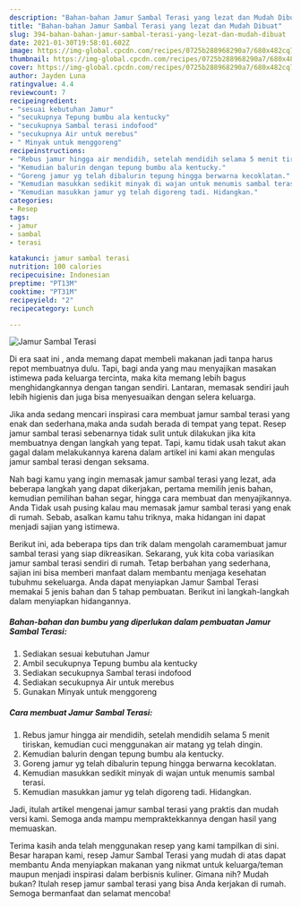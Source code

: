 ```yaml
---
description: "Bahan-bahan Jamur Sambal Terasi yang lezat dan Mudah Dibuat"
title: "Bahan-bahan Jamur Sambal Terasi yang lezat dan Mudah Dibuat"
slug: 394-bahan-bahan-jamur-sambal-terasi-yang-lezat-dan-mudah-dibuat
date: 2021-01-30T19:58:01.602Z
image: https://img-global.cpcdn.com/recipes/0725b288968290a7/680x482cq70/jamur-sambal-terasi-foto-resep-utama.jpg
thumbnail: https://img-global.cpcdn.com/recipes/0725b288968290a7/680x482cq70/jamur-sambal-terasi-foto-resep-utama.jpg
cover: https://img-global.cpcdn.com/recipes/0725b288968290a7/680x482cq70/jamur-sambal-terasi-foto-resep-utama.jpg
author: Jayden Luna
ratingvalue: 4.4
reviewcount: 7
recipeingredient:
- "sesuai kebutuhan Jamur"
- "secukupnya Tepung bumbu ala kentucky"
- "secukupnya Sambal terasi indofood"
- "secukupnya Air untuk merebus"
- " Minyak untuk menggoreng"
recipeinstructions:
- "Rebus jamur hingga air mendidih, setelah mendidih selama 5 menit tiriskan, kemudian cuci menggunakan air matang yg telah dingin."
- "Kemudian balurin dengan tepung bumbu ala kentucky."
- "Goreng jamur yg telah dibalurin tepung hingga berwarna kecoklatan."
- "Kemudian masukkan sedikit minyak di wajan untuk menumis sambal terasi."
- "Kemudian masukkan jamur yg telah digoreng tadi. Hidangkan."
categories:
- Resep
tags:
- jamur
- sambal
- terasi

katakunci: jamur sambal terasi 
nutrition: 100 calories
recipecuisine: Indonesian
preptime: "PT13M"
cooktime: "PT31M"
recipeyield: "2"
recipecategory: Lunch

---
```



![Jamur Sambal Terasi](https://img-global.cpcdn.com/recipes/0725b288968290a7/680x482cq70/jamur-sambal-terasi-foto-resep-utama.jpg)

Di era  saat ini , anda memang dapat membeli makanan jadi tanpa harus repot membuatnya dulu. Tapi, bagi anda yang mau menyajikan masakan istimewa pada keluarga tercinta, maka kita memang lebih bagus menghidangkannya dengan tangan sendiri. Lantaran, memasak sendiri jauh lebih higienis dan juga bisa menyesuaikan dengan selera keluarga.

Jika anda sedang mencari inspirasi cara membuat jamur sambal terasi yang enak dan sederhana,maka anda sudah berada di tempat yang tepat. Resep jamur sambal terasi  sebenarnya tidak sulit untuk dilakukan jika kita membuatnya dengan langkah yang tepat. Tapi, kamu tidak usah takut akan gagal dalam melakukannya 
karena dalam artikel ini kami akan mengulas jamur sambal terasi dengan seksama.  



Nah bagi kamu yang ingin memasak jamur sambal terasi yang lezat, ada beberapa langkah yang dapat dikerjakan, pertama memilih jenis bahan, kemudian pemilihan bahan segar, hingga cara membuat dan menyajikannya. Anda Tidak usah pusing kalau mau memasak jamur sambal terasi yang enak di rumah. Sebab, asalkan kamu  tahu triknya, maka hidangan ini dapat menjadi sajian yang istimewa.

Berikut ini, ada beberapa tips dan trik dalam mengolah caramembuat jamur sambal terasi yang siap dikreasikan. Sekarang, yuk kita coba variasikan jamur sambal terasi sendiri di rumah. Tetap berbahan yang sederhana, sajian ini bisa memberi manfaat dalam membantu menjaga kesehatan tubuhmu sekeluarga. Anda dapat menyiapkan Jamur Sambal Terasi memakai 5 jenis bahan dan 5 tahap pembuatan. Berikut ini langkah-langkah dalam menyiapkan hidangannya.

<!--inarticleads1-->

##### Bahan-bahan dan bumbu yang diperlukan dalam pembuatan Jamur Sambal Terasi:

1. Sediakan sesuai kebutuhan Jamur
1. Ambil secukupnya Tepung bumbu ala kentucky
1. Sediakan secukupnya Sambal terasi indofood
1. Sediakan secukupnya Air untuk merebus
1. Gunakan  Minyak untuk menggoreng




<!--inarticleads2-->

##### Cara membuat Jamur Sambal Terasi:

1. Rebus jamur hingga air mendidih, setelah mendidih selama 5 menit tiriskan, kemudian cuci menggunakan air matang yg telah dingin.
1. Kemudian balurin dengan tepung bumbu ala kentucky.
1. Goreng jamur yg telah dibalurin tepung hingga berwarna kecoklatan.
1. Kemudian masukkan sedikit minyak di wajan untuk menumis sambal terasi.
1. Kemudian masukkan jamur yg telah digoreng tadi. Hidangkan.




Jadi, itulah artikel mengenai  jamur sambal terasi  yang praktis dan mudah versi kami. Semoga anda mampu mempraktekkannya dengan hasil yang memuaskan. 

Terima kasih anda telah menggunakan resep yang kami tampilkan di sini. Besar harapan kami, resep  Jamur Sambal Terasi yang mudah di atas dapat membantu Anda menyiapkan makanan yang nikmat untuk keluarga/teman maupun menjadi inspirasi dalam berbisnis kuliner. Gimana nih? Mudah bukan? Itulah resep jamur sambal terasi yang bisa Anda kerjakan di rumah. Semoga bermanfaat dan selamat mencoba!

